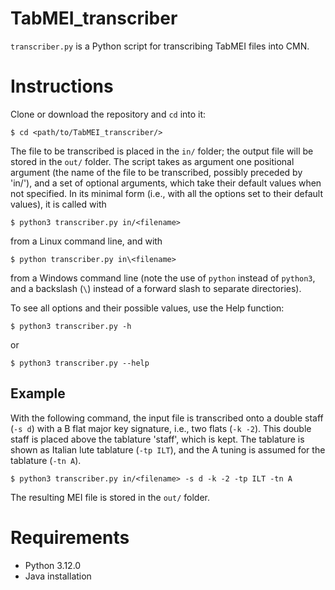 # TabMEI_transcriber
`transcriber.py` is a Python script for transcribing TabMEI files into CMN.

# Instructions
Clone or download the repository and `cd` into it:

    $ cd <path/to/TabMEI_transcriber/>

The file to be transcribed is placed in the `in/` folder; the output file will be stored in the `out/` folder. The script takes as argument one positional argument (the name of the file to be transcribed, possibly preceded by 'in/'), and a set of optional arguments, which take their default values when not specified. In its minimal form (i.e., with all the options set to their default values), it is called with

    $ python3 transcriber.py in/<filename>

from a Linux command line, and with

    $ python transcriber.py in\<filename>

from a Windows command line (note the use of `python` instead of `python3`, and a backslash (`\`) instead of a forward slash to separate directories).
    
To see all options and their possible values, use the Help function:

    $ python3 transcriber.py -h

or

    $ python3 transcriber.py --help

## Example
With the following command, the input file is transcribed onto a double staff (`-s d`) with a B flat major key signature, i.e., two flats (`-k -2`). This double staff is placed above the tablature 'staff', which is kept. The tablature is shown as Italian lute tablature (`-tp ILT`), and the A tuning is assumed for the tablature (`-tn A`).

    $ python3 transcriber.py in/<filename> -s d -k -2 -tp ILT -tn A

The resulting MEI file is stored in the `out/` folder.

# Requirements
* Python 3.12.0
* Java installation
